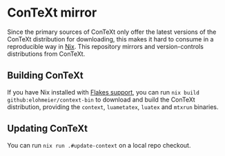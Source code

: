 # ConTeXt mirror

Since the primary sources of ConTeXt only offer the latest versions of the
ConTeXt distribution for downloading, this makes it hard to consume in a
reproducible way in [Nix](https://nixos.org). This repository mirrors and
version-controls distributions from ConTeXt.

## Building ConTeXt

If you have Nix installed with [Flakes support](https://nixos.wiki/wiki/Flakes),
you can run `nix build github:elohmeier/context-bin` to download and build
the ConTeXt distribution, providing the `context`, `luametatex`, `luatex` and
`mtxrun` binaries.

## Updating ConTeXt

You can run `nix run .#update-context` on a local repo checkout.

